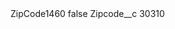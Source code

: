 <?xml version="1.0" encoding="UTF-8"?>
<CustomMetadata xmlns="http://soap.sforce.com/2006/04/metadata" xmlns:xsi="http://www.w3.org/2001/XMLSchema-instance" xmlns:xsd="http://www.w3.org/2001/XMLSchema">
    <label>ZipCode1460</label>
    <protected>false</protected>
    <values>
        <field>Zipcode__c</field>
        <value xsi:type="xsd:string">30310</value>
    </values>
</CustomMetadata>
